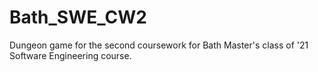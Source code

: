 # Bath_SWE_CW2
Dungeon game for the second coursework for Bath Master's class of '21 Software Engineering course. 
